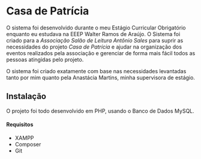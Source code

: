 # Casa de Patrícia

O sistema foi desenvolvido durante o meu Estágio Curricular Obrigatório enquanto eu estudava na EEEP Walter Ramos de Araújo. O Sistema foi criado para a *Associação Salão de Leitura Antônio Sales* para suprir as necessidades do projeto *Casa de Patrícia* e ajudar na organização dos eventos realizados pela associação e gerenciar de forma mais fácil todos as pessoas atingidas pelo projeto.

O sistema foi criado exatamente com base nas necessidades levantadas tanto por mim quanto pela Anastácia Martins, minha supervisora de estágio.

## Instalação

O projeto foi todo desenvolvido em PHP, usando o Banco de Dados MySQL.

#### Requisitos

* XAMPP
* Composer
* Git


